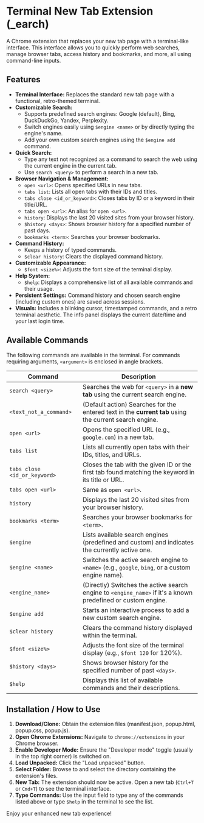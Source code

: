 # Terminal New Tab Extension (_earch)

A Chrome extension that replaces your new tab page with a terminal-like interface. This interface allows you to quickly perform web searches, manage browser tabs, access history and bookmarks, and more, all using command-line inputs.

## Features

*   **Terminal Interface:** Replaces the standard new tab page with a functional, retro-themed terminal.
*   **Customizable Search:**
    *   Supports predefined search engines: Google (default), Bing, DuckDuckGo, Yandex, Perplexity.
    *   Switch engines easily using `$engine <name>` or by directly typing the engine's name.
    *   Add your own custom search engines using the `$engine add` command.
*   **Quick Search:**
    *   Type any text not recognized as a command to search the web using the current engine in the current tab.
    *   Use `search <query>` to perform a search in a new tab.
*   **Browser Navigation & Management:**
    *   `open <url>`: Opens specified URLs in new tabs.
    *   `tabs list`: Lists all open tabs with their IDs and titles.
    *   `tabs close <id_or_keyword>`: Closes tabs by ID or a keyword in their title/URL.
    *   `tabs open <url>`: An alias for `open <url>`.
    *   `history`: Displays the last 20 visited sites from your browser history.
    *   `$history <days>`: Shows browser history for a specified number of past days.
    *   `bookmarks <term>`: Searches your browser bookmarks.
*   **Command History:**
    *   Keeps a history of typed commands.
    *   `$clear history`: Clears the displayed command history.
*   **Customizable Appearance:**
    *   `$font <size%>`: Adjusts the font size of the terminal display.
*   **Help System:**
    *   `$help`: Displays a comprehensive list of all available commands and their usage.
*   **Persistent Settings:** Command history and chosen search engine (including custom ones) are saved across sessions.
*   **Visuals:** Includes a blinking cursor, timestamped commands, and a retro terminal aesthetic. The info panel displays the current date/time and your last login time.

## Available Commands

The following commands are available in the terminal. For commands requiring arguments, `<argument>` is enclosed in angle brackets.

| Command                          | Description                                                                                                |
|----------------------------------|------------------------------------------------------------------------------------------------------------|
| `search <query>`                 | Searches the web for `<query>` in a **new tab** using the current search engine.                           |
| `<text_not_a_command>`           | (Default action) Searches for the entered text in the **current tab** using the current search engine.     |
| `open <url>`                     | Opens the specified URL (e.g., `google.com`) in a new tab.                                                 |
| `tabs list`                      | Lists all currently open tabs with their IDs, titles, and URLs.                                            |
| `tabs close <id_or_keyword>`     | Closes the tab with the given ID or the first tab found matching the keyword in its title or URL.        |
| `tabs open <url>`                | Same as `open <url>`.                                                                                      |
| `history`                        | Displays the last 20 visited sites from your browser history.                                              |
| `bookmarks <term>`               | Searches your browser bookmarks for `<term>`.                                                                |
| `$engine`                        | Lists available search engines (predefined and custom) and indicates the currently active one.               |
| `$engine <name>`                 | Switches the active search engine to `<name>` (e.g., `google`, `bing`, or a custom engine name).             |
| `<engine_name>`                  | (Directly) Switches the active search engine to `<engine_name>` if it's a known predefined or custom engine. |
| `$engine add`                    | Starts an interactive process to add a new custom search engine.                                             |
| `$clear history`                 | Clears the command history displayed within the terminal.                                                  |
| `$font <size%>`                  | Adjusts the font size of the terminal display (e.g., `$font 120` for 120%).                                |
| `$history <days>`                | Shows browser history for the specified number of past `<days>`.                                             |
| `$help`                          | Displays this list of available commands and their descriptions.                                             |

## Installation / How to Use

1.  **Download/Clone:** Obtain the extension files (manifest.json, popup.html, popup.css, popup.js).
2.  **Open Chrome Extensions:** Navigate to `chrome://extensions` in your Chrome browser.
3.  **Enable Developer Mode:** Ensure the "Developer mode" toggle (usually in the top right corner) is switched on.
4.  **Load Unpacked:** Click the "Load unpacked" button.
5.  **Select Folder:** Browse to and select the directory containing the extension's files.
6.  **New Tab:** The extension should now be active. Open a new tab (`Ctrl+T` or `Cmd+T`) to see the terminal interface.
7.  **Type Commands:** Use the input field to type any of the commands listed above or type `$help` in the terminal to see the list.

Enjoy your enhanced new tab experience!
